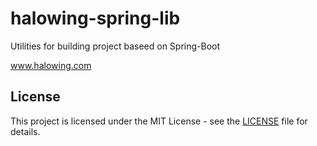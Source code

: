 # halowing-spring-lib

Utilities for building project baseed on Spring-Boot

www.halowing.com

## License

This project is licensed under the MIT License - see the [LICENSE](LICENSE) file for details.
